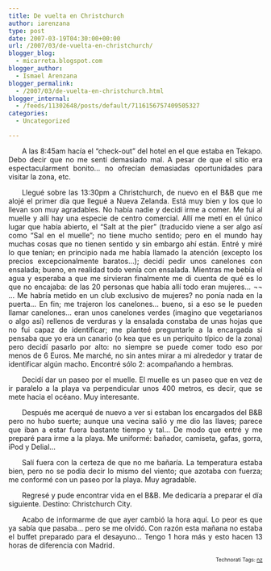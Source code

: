 ```yaml
---
title: De vuelta en Christchurch
author: iarenzana
type: post
date: 2007-03-19T04:30:00+00:00
url: /2007/03/de-vuelta-en-christchurch/
blogger_blog:
  - micarreta.blogspot.com
blogger_author:
  - Ismael Arenzana
blogger_permalink:
  - /2007/03/de-vuelta-en-christchurch.html
blogger_internal:
  - /feeds/11302648/posts/default/7116156757409505327
categories:
  - Uncategorized

---
```

<p style="text-align:justify;text-indent:20pt;">
  A las 8:45am hacía el &#8220;check-out&#8221; del hotel en el que estaba en Tekapo. Debo decir que no me sentí demasiado mal. A pesar de que el sitio era espectacularment bonito&#8230; no ofrecían demasiadas oportunidades para visitar la zona, etc.
</p>

<p style="text-align:justify;text-indent:20pt;">
  Llegué sobre las 13:30pm a Christchurch, de nuevo en el B&B que me alojé el primer día que llegué a Nueva Zelanda. Está muy bien y los que lo llevan son muy agradables. No había nadie y decidí irme a comer. Me fui al muelle y allí hay una especie de centro comercial. Allí me metí en el único lugar que había abierto, el &#8220;Salt at the pier&#8221; (traducido viene a ser algo así como &#8220;Sal en el muelle&#8221;; no tiene mucho sentido; pero en el mundo hay muchas cosas que no tienen sentido y sin embargo ahí están. Entré y miré lo que tenían; en principio nada me había llamado la atención (excepto los precios excepcionalmente baratos&#8230;); decidí pedir unos canelones con ensalada; bueno, en realidad todo venía con ensalada. Mientras me bebía el agua y esperaba a que me sirvieran finalmente me di cuenta de qué es lo que no encajaba: de las 20 personas que había allí todo eran mujeres&#8230; ¬¬ &#8230; Me habría metido en un club exclusivo de mujeres? no ponía nada en la puerta&#8230; En fin; me trajeron los canelones&#8230; bueno, si a eso se le pueden llamar canelones&#8230; eran unos canelones verdes (imagino que vegetarianos o algo así) rellenos de verduras y la ensalada constaba de unas hojas que no fui capaz de identificar; me planteé preguntarle a la encargada si pensaba que yo era un canario (o kea que es un periquito típico de la zona) pero decidí pasarlo por alto: no siempre se puede comer todo eso por menos de 6 Euros. Me marché, no sin antes mirar a mi alrededor y tratar de identificar algún macho. Encontré sólo 2: acompañando a hembras.
</p>

<p style="text-align:justify;text-indent:20pt;">
  Decidí dar un paseo por el muelle. El muelle es un paseo que en vez de ir paralelo a la playa va perpendicular unos 400 metros, es decir, que se mete hacia el océano. Muy interesante.
</p>

<p style="text-align:justify;text-indent:20pt;">
  Después me acerqué de nuevo a ver si estaban los encargados del B&B pero no hubo suerte; aunque una vecina salió y me dio las llaves; parece que iban a estar fuera bastante tiempo y tal&#8230; De modo que entré y me preparé para irme a la playa. Me uniformé: bañador, camiseta, gafas, gorra, iPod y Delial&#8230;
</p>

<p style="text-align:justify;text-indent:20pt;">
  Salí fuera con la certeza de que no me bañaría. La temperatura estaba bien, pero no se podía decir lo mismo del viento; que azotaba con fuerza; me conformé con un paseo por la playa. Muy agradable.
</p>

<p style="text-align:justify;text-indent:20pt;">
  Regresé y pude encontrar vida en el B&B. Me dedicaría a preparar el día siguiente. Destino: Christchurch City.
</p>

<p style="text-align:justify;text-indent:20pt;">
  Acabo de informarme de que ayer cambió la hora aquí. Lo peor es que ya sabía que pasaba&#8230; pero se me olvidó. Con razón esta mañana no estaba el buffet preparado para el desayuno&#8230; Tengo 1 hora más y esto hacen 13 horas de diferencia con Madrid.
</p>

<!-- technorati tags start -->

<p style="text-align:right;font-size:10px;">
  Technorati Tags: <a href="http://www.technorati.com/tag/nz" rel="tag">nz</a>
</p>

<!-- technorati tags end -->